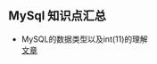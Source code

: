 MySql 知识点汇总
------------------  
* MySQL的数据类型以及int(11)的理解    
[文章](https://blog.csdn.net/lixintao95/article/details/72672248)